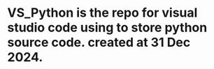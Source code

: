 # VS_Python is the repo for visual studio code using to store python source code.  created at 31 Dec 2024.
